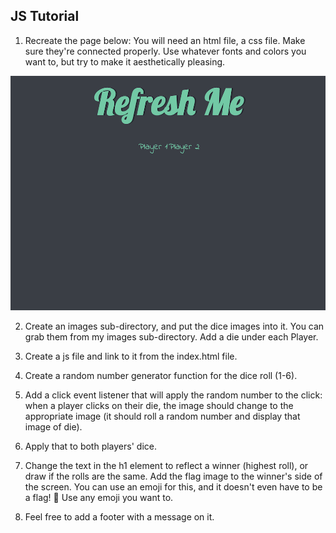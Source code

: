 ## JS Tutorial

1. Recreate the page below:  You will need an html file, a css file. Make sure they're connected properly. 
Use whatever fonts and colors you want to, but try to make it aesthetically pleasing.

![starting_page](/images/starting_page.png)

2. Create an images sub-directory, and put the dice images into it. You can grab them from my images sub-directory.
Add a die under each Player. 

3. Create a js file and link to it from the index.html file.

4. Create a random number generator function for the dice roll (1-6).

5. Add a click event listener that will apply the random number to the click:  when a player clicks 
on their die, the image should change to the appropriate image (it should roll a random number and display that image of die).

6. Apply that to both players' dice.

7. Change the text in the h1 element to reflect a winner (highest roll), or draw if the rolls are the same. Add the flag 
image to the winner's side of the screen. You can use an emoji for this, and it doesn't even have to be a flag! 🚩  Use any emoji you want to.

8. Feel free to add a footer with a message on it.
